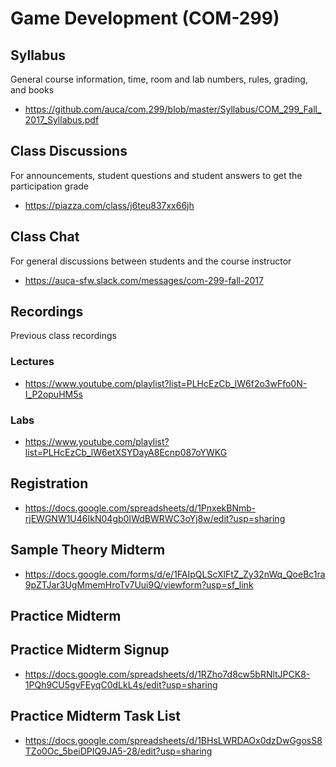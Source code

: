 # Game Development (COM-299)

## Syllabus

General course information, time, room and lab numbers, rules, grading, and
books

* <https://github.com/auca/com.299/blob/master/Syllabus/COM_299_Fall_2017_Syllabus.pdf>

## Class Discussions

For announcements, student questions and student answers to get the
participation grade

* <https://piazza.com/class/j6teu837xx66jh>

## Class Chat

For general discussions between students and the course instructor

* <https://auca-sfw.slack.com/messages/com-299-fall-2017>

## Recordings

Previous class recordings

### Lectures

* <https://www.youtube.com/playlist?list=PLHcEzCb_lW6f2o3wFfo0N-I_P2opuHM5s>

### Labs

* <https://www.youtube.com/playlist?list=PLHcEzCb_lW6etXSYDayA8Ecnp087oYWKG>

## Registration

* <https://docs.google.com/spreadsheets/d/1PnxekBNmb-rjEWGNW1U46IkN04gb0IWdBWRWC3oYj8w/edit?usp=sharing>

## Sample Theory Midterm

* <https://docs.google.com/forms/d/e/1FAIpQLScXlFtZ_Zy32nWq_QoeBc1ra9pZTJar3UgMmemHroTv7Uui9Q/viewform?usp=sf_link>

## Practice Midterm

## Practice Midterm Signup

* <https://docs.google.com/spreadsheets/d/1RZho7d8cw5bRNltJPCK8-1PQh9CU5gvFEyqC0dLkL4s/edit?usp=sharing>

## Practice Midterm Task List

* <https://docs.google.com/spreadsheets/d/1BHsLWRDAOx0dzDwGgosS8TZo0Oc_5beiDPIQ9JA5-28/edit?usp=sharing>
